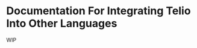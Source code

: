 # Documentation For Integrating Telio Into Other Languages

<!-- TODO: This page is a placeholder and will be populated by upcoming PR's when the actual specification will be more clear -->

WIP